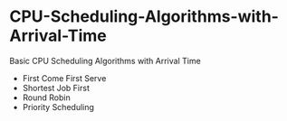 # CPU-Scheduling-Algorithms-with-Arrival-Time

Basic CPU Scheduling Algorithms with Arrival Time
* First Come First Serve
* Shortest Job First
* Round Robin
* Priority Scheduling
